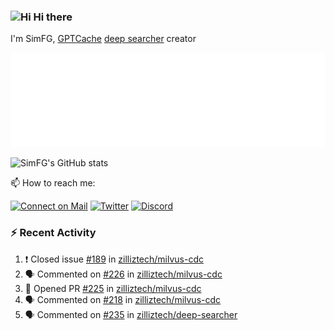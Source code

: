 ### <img src='https://qpluspicture.oss-cn-beijing.aliyuncs.com/6LjjQA/Hi.gif' alt='Hi' width="24"/> Hi there

I'm SimFG, [GPTCache](https://github.com/zilliztech/GPTCache) [deep searcher](https://github.com/zilliztech/deep-searcher) creator

![Metrics 👋](/metrics.plugin.followup.user.svg)

![SimFG's GitHub stats](https://github-readme-stats.vercel.app/api?username=SimFG&show_icons=true&theme=radical&count_private=true)

📫 How to reach me:

[![Connect on Mail](https://img.shields.io/badge/Ask%20me-anything-1abc9c.svg)](mailto:1142838399@qq.com)
[![Twitter](https://img.shields.io/twitter/follow/FogSim?style=social)](https://twitter.com/FogSim)
[![Discord](https://img.shields.io/discord/1092648432495251507?label=Discord&logo=discord)](https://discord.gg/Q8C6WEjSWV)

### :zap: Recent Activity

<!--START_SECTION:activity-->
1. ❗️ Closed issue [#189](https://github.com/zilliztech/milvus-cdc/issues/189) in [zilliztech/milvus-cdc](https://github.com/zilliztech/milvus-cdc)
2. 🗣 Commented on [#226](https://github.com/zilliztech/milvus-cdc/issues/226) in [zilliztech/milvus-cdc](https://github.com/zilliztech/milvus-cdc)
3. 💪 Opened PR [#225](https://github.com/zilliztech/milvus-cdc/pull/225) in [zilliztech/milvus-cdc](https://github.com/zilliztech/milvus-cdc)
4. 🗣 Commented on [#218](https://github.com/zilliztech/milvus-cdc/issues/218) in [zilliztech/milvus-cdc](https://github.com/zilliztech/milvus-cdc)
5. 🗣 Commented on [#235](https://github.com/zilliztech/deep-searcher/issues/235) in [zilliztech/deep-searcher](https://github.com/zilliztech/deep-searcher)
<!--END_SECTION:activity-->

